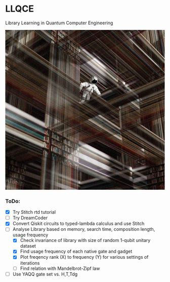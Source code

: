 # LLQCE
Library Learning in Quantum Computer Engineering

![quantum library](image.png)

### ToDo:
- [x] Try Stitch rtd tutorial
- [ ] Try DreamCoder
- [x] Convert Qiskit circuits to typed-lambda calculus and use Stitch
- [ ] Analyse Library based on memory, search time, composition length, usage frequency
    - [x] Check invariance of library with size of random 1-qubit unitary dataset
    - [x] Find usage frequency of each native gate and gadget
    - [x] Plot freqency rank (X) to frequency (Y) for various settings of iterations
    - [ ] Find relation with Mandelbrot-Zipf law
- [ ] Use YAQQ gate set vs. H,T,Tdg

